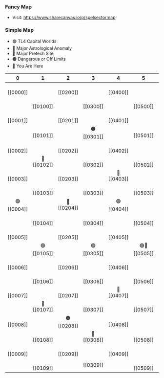 ### Fancy Map
* Visit: https://www.sharecanvas.io/p/spelsectormap

### Simple Map
* 🟢 TL4 Capital Worlds
* 🔴 Major Astrological Anomaly
* 🔵 Major Pretech Site
* 🟠 Dangerous or Off Limits
* 💜 You Are Here

|       0        |       1        |       2        |       3        |       4        |        5         |       6        |       7        |
| :------------: | :------------: | :------------: | :------------: | :------------: | :--------------: | :------------: | :------------: |
|  <br>[[0000]]  |                |  <br>[[0200]]  |                |  <br>[[0400]]  |                  | 🔵<br>[[0600]] |                |
|                |  <br>[[0100]]  |                |  <br>[[0300]]  |                |   <br>[[0500]]   |                |  <br>[[0700]]  |
|  <br>[[0001]]  |                |  <br>[[0201]]  |                |  <br>[[0401]]  |                  |  <br>[[0601]]  |                |
|                |  <br>[[0101]]  |                | 🟠<br>[[0301]] |                |   <br>[[0501]]   |                |  <br>[[0701]]  |
|  <br>[[0002]]  |                |  <br>[[0202]]  |                |  <br>[[0402]]  |                  |  <br>[[0602]]  |                |
|                | 🔴<br>[[0102]] |                |  <br>[[0302]]  |                |   <br>[[0502]]   |                | 🔵<br>[[0702]] |
|  <br>[[0003]]  |                |  <br>[[0203]]  |                | 💜<br>[[0403]] |                  | 🔴<br>[[0603]] |                |
|                |  <br>[[0103]]  |                |  <br>[[0303]]  |                |   <br>[[0503]]   |                |  <br>[[0703]]  |
| 🟢<br>[[0004]] |                | 🔵<br>[[0204]] |                | 🟢<br>[[0404]] |                  | 🟢<br>[[0604]] |                |
|                |  <br>[[0104]]  |                |  <br>[[0304]]  |                |   <br>[[0504]]   |                |  <br>[[0704]]  |
|  <br>[[0005]]  |                |  <br>[[0205]]  |                |  <br>[[0405]]  |                  |  <br>[[0605]]  |                |
|                | 🟢<br>[[0105]] |                | 🟢<br>[[0305]] |                | 🟢🔵<br>[[0505]] |                | 🟢<br>[[0705]] |
|  <br>[[0006]]  |                |  <br>[[0206]]  |                |  <br>[[0406]]  |                  |  <br>[[0606]]  |                |
|                |  <br>[[0106]]  |                |  <br>[[0306]]  |                |   <br>[[0506]]   |                |  <br>[[0706]]  |
|  <br>[[0007]]  |                |  <br>[[0207]]  |                | 🔴<br>[[0407]] |                  |  <br>[[0607]]  |                |
|                | 🔵<br>[[0107]] |                |  <br>[[0307]]  |                |   <br>[[0507]]   |                |  <br>[[0707]]  |
|  <br>[[0008]]  |                | 🟠<br>[[0208]] |                |  <br>[[0408]]  |                  |  <br>[[0608]]  |                |
|                |  <br>[[0108]]  |                | 🔵<br>[[0308]] |                |   <br>[[0508]]   |                | 🔴<br>[[0708]] |
|  <br>[[0009]]  |                |  <br>[[0209]]  |                |  <br>[[0409]]  |                  |  <br>[[0609]]  |                |
|                |  <br>[[0109]]  |                |    [[0309]]    |                |   <br>[[0509]]   |                |  <br>[[0709]]  |
